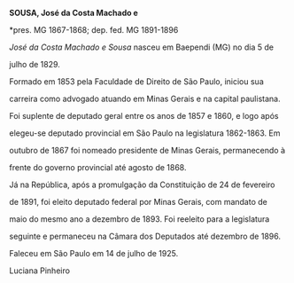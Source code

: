 **SOUSA, José da Costa Machado e**



\*pres. MG 1867-1868; dep. fed. MG 1891-1896



*José da Costa Machado e Sousa* nasceu em Baependi (MG) no dia 5 de

julho de 1829.



Formado em 1853 pela Faculdade de Direito de São Paulo, iniciou sua

carreira como advogado atuando em Minas Gerais e na capital paulistana.

Foi suplente de deputado geral entre os anos de 1857 e 1860, e logo após

elegeu-se deputado provincial em São Paulo na legislatura 1862-1863. Em

outubro de 1867 foi nomeado presidente de Minas Gerais, permanecendo à

frente do governo provincial até agosto de 1868.



Já na República, após a promulgação da Constituição de 24 de fevereiro

de 1891, foi eleito deputado federal por Minas Gerais, com mandato de

maio do mesmo ano a dezembro de 1893. Foi reeleito para a legislatura

seguinte e permaneceu na Câmara dos Deputados até dezembro de 1896.



Faleceu em São Paulo em 14 de julho de 1925.



Luciana Pinheiro



